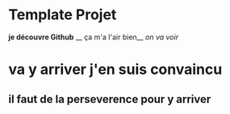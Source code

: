# Template Projet

**je découvre Github**
__ ça m'a l'air bien__
_on va voir_
# va y arriver j'en suis convaincu
## il faut de la perseverence pour y arriver